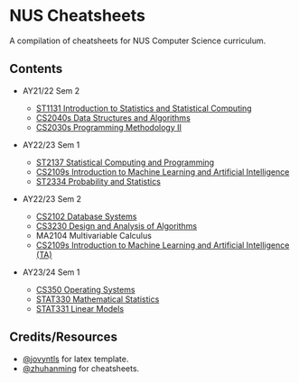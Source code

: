 # NUS Cheatsheets

A compilation of cheatsheets for NUS Computer Science curriculum.

## Contents

- AY21/22 Sem 2
  - [ST1131 Introduction to Statistics and Statistical Computing](https://github.com/Zxun2/cheatsheets/tree/main/ST1131)
  - [CS2040s Data Structures and Algorithms](https://github.com/Zxun2/cheatsheets/tree/main/CS2040s)
  - [CS2030s Programming Methodology II](https://github.com/Zxun2/cheatsheets/tree/main/CS2030s)
- AY22/23 Sem 1
  - [ST2137 Statistical Computing and Programming](https://github.com/Zxun2/cheatsheets/tree/main/ST2137)
  - [CS2109s Introduction to Machine Learning and Artificial Intelligence](https://github.com/Zxun2/cheatsheets/tree/main/CS2109s)
  - [ST2334 Probability and Statistics](https://github.com/Zxun2/cheatsheets/tree/main/ST2334)
- AY22/23 Sem 2

  - [CS2102 Database Systems](https://github.com/Zxun2/cheatsheets/tree/main/CS2102)
  - [CS3230 Design and Analysis of Algorithms](https://github.com/Zxun2/cheatsheets/tree/main/CS3230)
  - MA2104 Multivariable Calculus
  - [CS2109s Introduction to Machine Learning and Artificial Intelligence (TA)](https://github.com/Zxun2/cheatsheets/tree/main/CS2109s/tutorial%20slides)

- AY23/24 Sem 1
  - [CS350 Operating Systems](https://github.com/Zxun2/cheatsheets/tree/main/CS350)
  - [STAT330 Mathematical Statistics](https://github.com/Zxun2/cheatsheets/tree/main/STAT330)
  - [STAT331 Linear Models](https://github.com/Zxun2/cheatsheets/tree/main/STAT331)

## Credits/Resources

- [@jovyntls](https://github.com/jovyntls/) for latex template.
- [@zhuhanming](https://github.com/zhuhanming) for cheatsheets.

